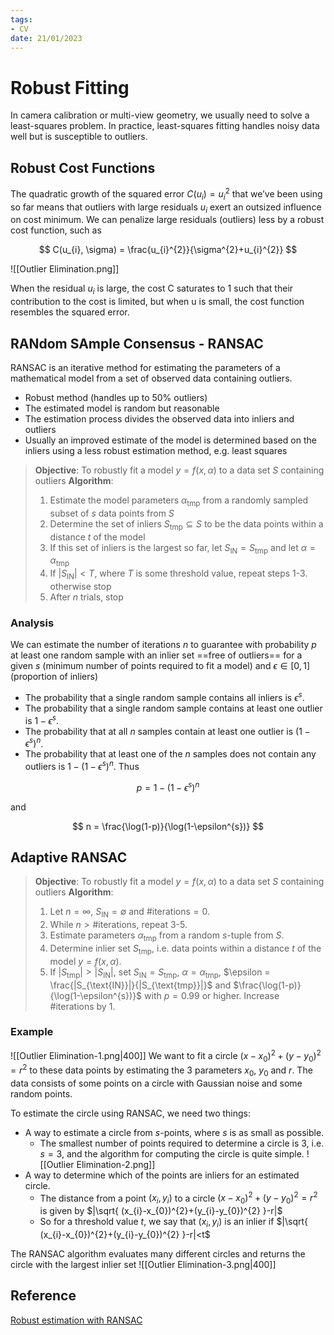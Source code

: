 ```yaml
---
tags:
- CV
date: 21/01/2023
---
```


# Robust Fitting
In camera calibration or multi-view geometry, we usually need to solve a least-squares problem. In practice, least-squares fitting handles noisy data well but is susceptible to outliers. 

## Robust Cost Functions
The quadratic growth of the squared error $C(u_{i}) = u_{i}^{2}$ that we’ve been using so far means that outliers with large residuals $u_{i}$ exert an outsized influence on cost minimum. We can penalize large residuals (outliers) less by a robust cost function, such as 

$$
C(u_{i}, \sigma) = \frac{u_{i}^{2}}{\sigma^{2}+u_{i}^{2}}
$$

![[Outlier Elimination.png]]


When the residual $u_{i}$ is large, the cost C saturates to 1 such that their contribution to the cost is limited, but when u is small, the cost function resembles the squared error.

## RANdom SAmple Consensus - RANSAC
RANSAC is an iterative method for estimating the parameters of a mathematical model from a set of observed data containing outliers. 
- Robust method (handles up to 50% outliers)
- The estimated model is random but reasonable
- The estimation process divides the observed data into inliers and outliers
- Usually an improved estimate of the model is determined based on the inliers using a less robust estimation method, e.g. least squares

>**Objective**:
>To robustly fit a model $y = f(x, \alpha)$ to a data set $S$ containing outliers
>**Algorithm**:
>1. Estimate the model parameters $\alpha_{\text{tmp}}$ from a randomly sampled subset of $s$ data points from $S$
>2. Determine the set of inliers $S_{\text{tmp}}\subseteq S$ to be the data points within a distance $t$ of the model
>3. If this set of inliers is the largest so far, let $S_{\text{IN}} = S_{\text{tmp}}$ and let $\alpha=\alpha_{\text{tmp}}$
>4. If $|S_{\text{IN}}|<T$, where $T$ is some threshold value, repeat steps 1-3. otherwise stop
>5. After $n$ trials, stop

### Analysis

We can estimate the number of iterations $n$ to guarantee with probability $p$ at  least one random sample with an inlier set ==free of outliers== for a given $s$ (minimum number of points required to fit a model) and $\epsilon \in [0,1]$(proportion of inliers)
- The probability that a single random sample contains all inliers is $\epsilon^{s}$.
- The probability that a single random sample contains at least one outlier is $1-\epsilon^{s}$.
- The probability that at all $n$ samples contain at least one outlier is $(1-\epsilon^{s})^{n}$.
- The probability that at least one of the $n$ samples does not contain any outliers is $1 - (1-\epsilon^{s})^{n}$.
Thus 

$$
p = 1 - (1-\epsilon^{s})^{n}
$$

and 

$$
n = \frac{\log(1-p)}{\log(1-\epsilon^{s})}
$$

## Adaptive RANSAC

>**Objective**:
>To robustly fit a model $y = f(x, \alpha)$ to a data set $S$ containing outliers
>**Algorithm**:
>1. Let $n = \infty$, $S_{\text{IN}} = \emptyset$ and $\#\text{iterations} = 0$.
>2. While $n > \#\text{iterations}$, repeat 3-5.
>3. Estimate parameters $\alpha_{\text{tmp}}$ from a random $s$-tuple from $S$.
>4. Determine inlier set $S_{\text{tmp}}$, i.e. data points within a distance $t$ of the model $y = f(x,\alpha)$.
>5. If $|S_{\text{tmp}}|>|S_{\text{IN}}|$, set $S_{\text{IN}} = S_{\text{tmp}}$, $\alpha = \alpha_{\text{tmp}}$, $\epsilon = \frac{|S_{\text{IN}}|}{|S_{\text{tmp}}|}$ and $\frac{\log(1-p)}{\log(1-\epsilon^{s})}$ with $p=0.99$ or higher. Increase $\#\text{iterations}$ by $1$.


### Example
![[Outlier Elimination-1.png|400]]
We want to fit a circle $(x-x_{0})^{2}+(y-y_{0})^{2} = r^{2}$ to these data points by estimating the $3$ parameters $x_{0}$, $y_{0}$ and $r$. The data consists of some points on a circle with Gaussian noise and some random points.

To estimate the circle using RANSAC, we need two things:
- A way to estimate a circle from $s$-points, where $s$ is as small as possible.
	- The smallest number of points required to determine a circle is $3$, i.e. $s=3$, and the algorithm for computing the circle is quite simple.  ![[Outlier Elimination-2.png]]
- A way to determine which of the points are inliers for an estimated circle. 
	- The distance from a point $(x_{i},y_{i})$ to a circle $(x-x_{0})^{2}+(y-y_{0})^{2} = r^{2}$ is given by $|\sqrt{ (x_{i}-x_{0})^{2}+(y_{i}-y_{0})^{2} }-r|$
	- So for a threshold value $t$, we say that $(x_{i},y_{i})$ is an inlier if $|\sqrt{ (x_{i}-x_{0})^{2}+(y_{i}-y_{0})^{2} }-r|<t$

The RANSAC algorithm evaluates many different circles and returns the circle with the largest inlier set
![[Outlier Elimination-3.png|400]]

## Reference
[Robust estimation with RANSAC](https://www.uio.no/studier/emner/matnat/its/nedlagte-emner/UNIK4690/v16/forelesninger/lecture_3_3-robust-estimation-with-ransac.pdf)